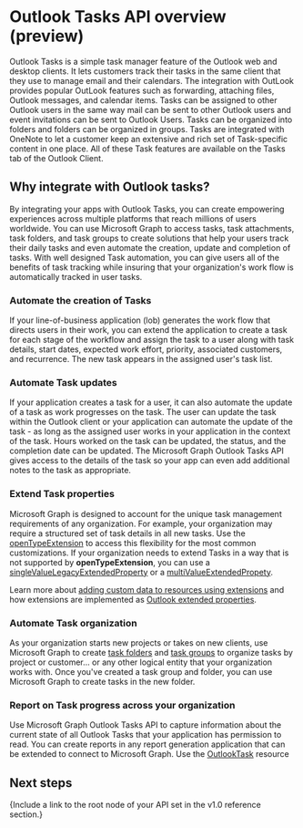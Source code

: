 # Outlook Tasks API overview (preview)

Outlook Tasks is a simple task manager feature of the Outlook web and desktop clients. It lets customers track their tasks in the same client that they use to manage email and their calendars. The integration with OutLook provides popular OutLook features such as forwarding, attaching files, Outlook messages, and calendar items. Tasks can be assigned to other Outlook users in the same way mail can be sent to other Outlook users and event invitations can be sent to Outlook Users. Tasks can be organized into folders and folders can be organized in groups. Tasks are integrated with OneNote to let a customer keep an extensive and rich set of Task-specific content in one place. All of these Task features are available on the Tasks tab of the Outlook Client.

## Why integrate with Outlook tasks?

By integrating your apps with Outlook Tasks, you can create empowering experiences across multiple platforms that reach millions of users worldwide. You can use Microsoft Graph to access tasks, task attachments, task folders, and task groups to create solutions that help your users track their daily tasks and even automate the creation, update and completion of tasks. With well designed Task automation, you can give users all of the benefits of task tracking while insuring that your organization's work flow is automatically tracked in user tasks.

### Automate the creation of Tasks

If your line-of-business application (lob) generates the work flow that directs users in their work, you can extend the application to create a task for each stage of the workflow and assign the task to a user along with task details, start dates, expected work effort, priority, associated customers, and recurrence. The new task appears in the assigned user's task list. 

### Automate Task updates 

If your application creates a task for a user, it can also automate the update of a task as work progresses on the task. The user can update the task within the Outlook client or your application can automate the update of the task - as long as the assigned user works in your application in the context of the task. Hours worked on the task can be updated, the status, and the completion date can be updated. The Microsoft Graph Outlook Tasks API gives access to the details of the task so your app can even add additional notes to the task as appropriate. 

### Extend Task properties

Microsoft Graph is designed to account for the unique task management requirements of any organization. For example, your organization may require a structured set of task details in all new tasks. Use the [openTypeExtension](../api-reference/beta/resources/opentypeextension.md) to access this flexibility for the most common customizations. If your organization needs to extend Tasks in a way that is not supported by **openTypeExtension**, you can use a [singleValueLegacyExtendedProperty](../api-reference/beta/resources/singlevaluelegacyextendedproperty.md) or a [multiValueExtendedPropety](../api-reference/beta/resources/multivaluelegacyextendedproperty.md).

Learn more about [adding custom data to resources using extensions](extensibility_overview.md) and how extensions are implemented as [Outlook extended properties](../api-reference/beta/resources/extended-properties-overview.md).

### Automate Task organization

As your organization starts new projects or takes on new clients, use Microsoft Graph to create [task folders](../api-reference/beta/resources/outlooktaskfolder.md) and [task groups](../api-reference/beta/resources/outlooktaskgroup.md) to organize tasks by project or customer... or any other logical entity that your organization works with. Once you've created a task group and folder, you can use Microsoft Graph to create tasks in the new folder. 

### Report on Task progress across your organization

Use Microsoft Graph Outlook Tasks API to capture information about the current state of all Outlook Tasks that your application has permission to read. You can create reports in any report generation application that can be extended to connect to Microsoft Graph. Use the [OutlookTask](../api-reference/beta/resources/outlooktask.md) resource

## Next steps

{Include a link to the root node of your API set in the v1.0 reference section.}
